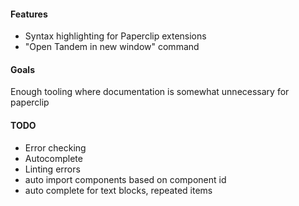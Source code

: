 #### Features

- Syntax highlighting for Paperclip extensions
- "Open Tandem in new window" command

#### Goals

Enough tooling where documentation is somewhat unnecessary for paperclip

#### TODO

- Error checking
- Autocomplete
- Linting errors
- auto import components based on component id
- auto complete for text blocks, repeated items
